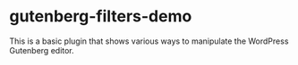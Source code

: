 # gutenberg-filters-demo
This is a basic plugin that shows various ways to manipulate the WordPress Gutenberg editor.
